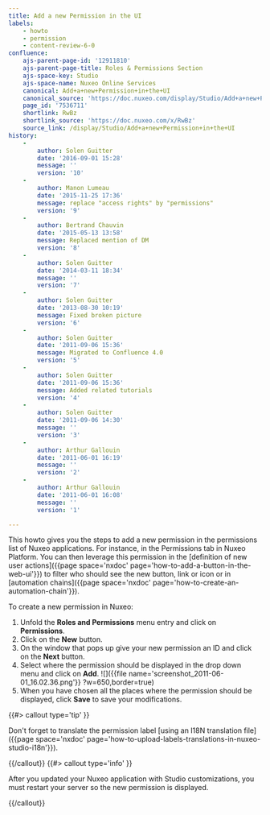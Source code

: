 ```yaml
---
title: Add a new Permission in the UI
labels:
    - howto
    - permission
    - content-review-6-0
confluence:
    ajs-parent-page-id: '12911810'
    ajs-parent-page-title: Roles & Permissions Section
    ajs-space-key: Studio
    ajs-space-name: Nuxeo Online Services
    canonical: Add+a+new+Permission+in+the+UI
    canonical_source: 'https://doc.nuxeo.com/display/Studio/Add+a+new+Permission+in+the+UI'
    page_id: '7536711'
    shortlink: RwBz
    shortlink_source: 'https://doc.nuxeo.com/x/RwBz'
    source_link: /display/Studio/Add+a+new+Permission+in+the+UI
history:
    - 
        author: Solen Guitter
        date: '2016-09-01 15:28'
        message: ''
        version: '10'
    - 
        author: Manon Lumeau
        date: '2015-11-25 17:36'
        message: replace "access rights" by "permissions"
        version: '9'
    - 
        author: Bertrand Chauvin
        date: '2015-05-13 13:58'
        message: Replaced mention of DM
        version: '8'
    - 
        author: Solen Guitter
        date: '2014-03-11 18:34'
        message: ''
        version: '7'
    - 
        author: Solen Guitter
        date: '2013-08-30 10:19'
        message: Fixed broken picture
        version: '6'
    - 
        author: Solen Guitter
        date: '2011-09-06 15:36'
        message: Migrated to Confluence 4.0
        version: '5'
    - 
        author: Solen Guitter
        date: '2011-09-06 15:36'
        message: Added related tutorials
        version: '4'
    - 
        author: Solen Guitter
        date: '2011-09-06 14:30'
        message: ''
        version: '3'
    - 
        author: Arthur Gallouin
        date: '2011-06-01 16:19'
        message: ''
        version: '2'
    - 
        author: Arthur Gallouin
        date: '2011-06-01 16:08'
        message: ''
        version: '1'

---
```

This howto gives you the steps to add a new permission in the permissions list of Nuxeo applications. For instance, in the Permissions tab in Nuxeo Platform.
You can then leverage this permission in the [definition of new user actions]({{page space='nxdoc' page='how-to-add-a-button-in-the-web-ui'}}) to filter who should see the new button, link or icon or in [automation chains]({{page space='nxdoc' page='how-to-create-an-automation-chain'}}).

To create a new permission in Nuxeo:

1.  Unfold the **Roles and Permissions** menu entry and click on **Permissions**.
2.  Click on the **New** button.
3.  On the window that pops up give your new permission an ID and click on the **Next** button.
4.  Select where the permission should be displayed in the drop down menu and click on **Add**.
    ![]({{file name='screenshot_2011-06-01_16.02.36.png'}} ?w=650,border=true)
5.  When you have chosen all the places where the permission should be displayed, click **Save** to save your modifications.

{{#> callout type='tip' }}

Don't forget to translate the permission label [using an I18N translation file]({{page space='nxdoc' page='how-to-upload-labels-translations-in-nuxeo-studio-i18n'}}).

{{/callout}} {{#> callout type='info' }}

After you updated your Nuxeo application with Studio customizations, you must restart your server so the new permission is displayed.

{{/callout}}